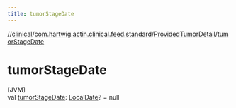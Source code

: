 ```yaml
---
title: tumorStageDate
---
```

//[clinical](../../../index.html)/[com.hartwig.actin.clinical.feed.standard](../index.html)/[ProvidedTumorDetail](index.html)/[tumorStageDate](tumor-stage-date.html)



# tumorStageDate



[JVM]\
val [tumorStageDate](tumor-stage-date.html): [LocalDate](https://docs.oracle.com/javase/8/docs/api/java/time/LocalDate.html)? = null




